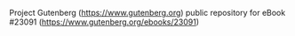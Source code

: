Project Gutenberg (https://www.gutenberg.org) public repository for eBook #23091 (https://www.gutenberg.org/ebooks/23091)
